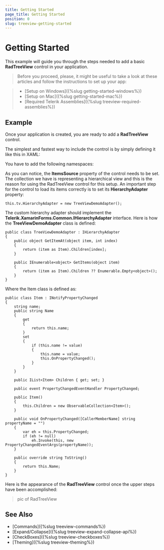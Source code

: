 ```yaml
---
title: Getting Started
page_title: Getting Started
position: 0
slug: treeview-getting-started
---
```


# Getting Started

This example will guide you through the steps needed to add a basic **RadTreeView** control in your application.

>Before you proceed, please, it might be useful to take a look at these articles and follow the instructions to set up your app:

>- [Setup on Windows]({%slug getting-started-windows%})
>- [Setup on Mac]({%slug getting-started-mac%})
>- [Required Telerik Assemblies]({%slug treeview-required-assemblies%})

## Example

Once your application is created, you are ready to add a **RadTreeView** control.

The simplest and fastest way to include the control is by simply defining it like this in XAML:

<snippet id='rating-gettingstarted-xaml'/>


You have to add the following namespaces:

<snippet id='xmlns-telerikrating'/>
<snippet id='ns-telerikrating'/>


As you can notice, the **ItemsSource** property of the control needs to be set. The collection we have is representing a hierarchical view and this is the reason for using the RadTreeView control for this setup. An important step for the control to load its items correctly is to set its **HierarchyAdapter** property:
  
	this.tv.HierarchyAdapter = new TreeViewDemoAdapter();

The custom hierarchy adapter should implement the **Telerik.XamarinForms.Common.IHierarchyAdapter** interface. Here is how the **TreeViewDemoAdapter** class is defined:

	public class TreeViewDemoAdapter : IHierarchyAdapter
    {
        public object GetItemAt(object item, int index)
        {
            return (item as Item).Children[index];
        }

        public IEnumerable<object> GetItems(object item)
        {
            return (item as Item).Children ?? Enumerable.Empty<object>();
        }
    } 

Where the Item class is defined as:

    public class Item : INotifyPropertyChanged
    {
        string name;
        public string Name
        {
            get
            {
                return this.name;
            }
            set
            {
                if (this.name != value)
                {
                    this.name = value;
                    this.OnPropertyChanged();
                }
            }
        }

        public IList<Item> Children { get; set; }

        public event PropertyChangedEventHandler PropertyChanged;

        public Item()
        {
            this.Children = new ObservableCollection<Item>();
        }

        public void OnPropertyChanged([CallerMemberName] string propertyName = "")
        {
            var eh = this.PropertyChanged;
            if (eh != null)
                eh.Invoke(this, new PropertyChangedEventArgs(propertyName));
        }

        public override string ToString()
        {
            return this.Name;
        }
    }

Here is the appearance of the **RadTreeView** control once the upper steps have been accomplished:

>pic of RadTreeView

## See Also

* [Commands]({%slug treeview-commands%})
* [Expand/Collapse]({%slug treeview-expand-collapse-api%})
* [CheckBoxes]({%slug treeview-checkboxes%})
* [Theming]({%slug treeview-theming%})